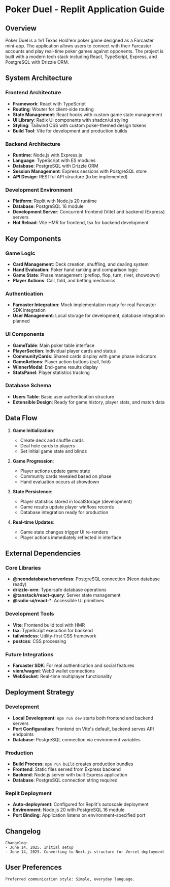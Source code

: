 # Poker Duel - Replit Application Guide

## Overview

Poker Duel is a 1v1 Texas Hold'em poker game designed as a Farcaster mini-app. The application allows users to connect with their Farcaster accounts and play real-time poker games against opponents. The project is built with a modern tech stack including React, TypeScript, Express, and PostgreSQL with Drizzle ORM.

## System Architecture

### Frontend Architecture
- **Framework**: React with TypeScript
- **Routing**: Wouter for client-side routing
- **State Management**: React hooks with custom game state management
- **UI Library**: Radix UI components with shadcn/ui styling
- **Styling**: Tailwind CSS with custom poker-themed design tokens
- **Build Tool**: Vite for development and production builds

### Backend Architecture
- **Runtime**: Node.js with Express.js
- **Language**: TypeScript with ES modules
- **Database**: PostgreSQL with Drizzle ORM
- **Session Management**: Express sessions with PostgreSQL store
- **API Design**: RESTful API structure (to be implemented)

### Development Environment
- **Platform**: Replit with Node.js 20 runtime
- **Database**: PostgreSQL 16 module
- **Development Server**: Concurrent frontend (Vite) and backend (Express) servers
- **Hot Reload**: Vite HMR for frontend, tsx for backend development

## Key Components

### Game Logic
- **Card Management**: Deck creation, shuffling, and dealing system
- **Hand Evaluation**: Poker hand ranking and comparison logic
- **Game State**: Phase management (preflop, flop, turn, river, showdown)
- **Player Actions**: Call, fold, and betting mechanics

### Authentication
- **Farcaster Integration**: Mock implementation ready for real Farcaster SDK integration
- **User Management**: Local storage for development, database integration planned

### UI Components
- **GameTable**: Main poker table interface
- **PlayerSection**: Individual player cards and status
- **CommunityCards**: Shared cards display with game phase indicators
- **GameActions**: Player action buttons (call, fold)
- **WinnerModal**: End-game results display
- **StatsPanel**: Player statistics tracking

### Database Schema
- **Users Table**: Basic user authentication structure
- **Extensible Design**: Ready for game history, player stats, and match data

## Data Flow

1. **Game Initialization**: 
   - Create deck and shuffle cards
   - Deal hole cards to players
   - Set initial game state and blinds

2. **Game Progression**:
   - Player actions update game state
   - Community cards revealed based on phase
   - Hand evaluation occurs at showdown

3. **State Persistence**:
   - Player statistics stored in localStorage (development)
   - Game results update player win/loss records
   - Database integration ready for production

4. **Real-time Updates**:
   - Game state changes trigger UI re-renders
   - Player actions immediately reflected in interface

## External Dependencies

### Core Libraries
- **@neondatabase/serverless**: PostgreSQL connection (Neon database ready)
- **drizzle-orm**: Type-safe database operations
- **@tanstack/react-query**: Server state management
- **@radix-ui/react-***: Accessible UI primitives

### Development Tools
- **Vite**: Frontend build tool with HMR
- **tsx**: TypeScript execution for backend
- **tailwindcss**: Utility-first CSS framework
- **postcss**: CSS processing

### Future Integrations
- **Farcaster SDK**: For real authentication and social features
- **viem/wagmi**: Web3 wallet connections
- **WebSocket**: Real-time multiplayer functionality

## Deployment Strategy

### Development
- **Local Development**: `npm run dev` starts both frontend and backend servers
- **Port Configuration**: Frontend on Vite's default, backend serves API endpoints
- **Database**: PostgreSQL connection via environment variables

### Production
- **Build Process**: `npm run build` creates production bundles
- **Frontend**: Static files served from Express backend
- **Backend**: Node.js server with built Express application
- **Database**: PostgreSQL connection string required

### Replit Deployment
- **Auto-deployment**: Configured for Replit's autoscale deployment
- **Environment**: Node.js 20 with PostgreSQL 16 module
- **Port Binding**: Application listens on environment-specified port

## Changelog
```
Changelog:
- June 14, 2025. Initial setup
- June 14, 2025. Converting to Next.js structure for Vercel deployment
```

## User Preferences
```
Preferred communication style: Simple, everyday language.
```